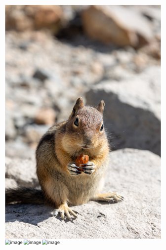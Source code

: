 <!-- ---
title: Mt. Rainier
collection: portfolio
--- -->

![image](/images/2M5A4390.jpg)
![image](/images/2M5A4522.jpg)
![image](/images/2M5A4544.jpg)
![image](/images/2M5A4583.jpg)

<!-- excerpt: "Short description of portfolio item number 1<br/><img src='/images/500x300.png'>" -->